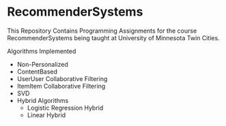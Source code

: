 # RecommenderSystems

This Repository Contains Programming Assignments for the course RecommenderSystems being taught at University of Minnesota Twin Cities. 

 Algorithms Implemented

- Non-Personalized
- ContentBased
- UserUser Collaborative Filtering
- ItemItem Collaborative Filtering
- SVD
- Hybrid Algorithms
  - Logistic Regression Hybrid
  - Linear Hybrid

